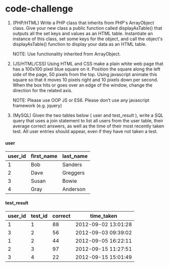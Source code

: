 # code-challenge

1. (PHP/HTML)
Write a PHP class that inherits from PHP's ArrayObject class. Give your new class a public function called displayAsTable() that outputs all the set keys and values as an HTML table. Instantiate an instance of this class, set some keys for the object, and call the object's displayAsTable() function to display your data as an HTML table.

      NOTE: Use functionality inherited from ArrayObject. 

2. (JS/HTML/CSS)
Using HTML and CSS make a plain white web page that has a 100x100 pixel blue square on it. Position the square along the left side of the page, 50 pixels from the top. Using javascript animate this square so that it moves 10 pixels right and 10 pixels down per second. When the box hits or goes over an edge of the window, change the direction for the related axis.

      NOTE: Please use OOP JS or ES6. Please don’t use any javascript framework (e.g. jquery)

3. (MySQL)
Given the two tables below ( user and test_result ), write a SQL query that uses a join statement to list all users from the user table, their average correct answers, as well as the time of their most recently taken test. All user entries should appear, even if they have not taken a test.

#### user
| user_id | first_name | last_name |
| --- | --- | --- |
| 1 | Bob | Sanders |
| 2 | Dave | Greggers |
| 3 | Susan | Bowie |
| 4 | Gray | Anderson |


#### test_result
| user_id | test_id | correct | time_taken |
| --- | --- | --- | --- |
| 1 | 1 | 88 | 2012-09-02 13:01:28 |
| 3 | 2 | 56 | 2012-09-03 09:39:02 |
| 1 | 2 | 44 | 2012-09-05 16:22:11 |
| 2 | 3 | 97 | 2012-09-15 11:27:51 |
| 3 | 4 | 22 | 2012-09-15 15:01:49 |
